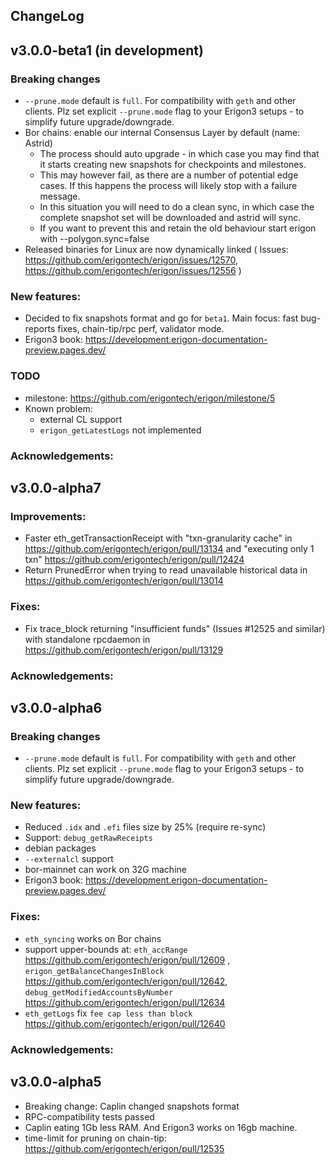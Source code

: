 ChangeLog
---------

## v3.0.0-beta1 (in development)

### Breaking changes

- `--prune.mode` default is `full`. For compatibility with `geth` and other clients. Plz set explicit
  `--prune.mode` flag to your Erigon3 setups - to simplify future upgrade/downgrade.
- Bor chains: enable our internal Consensus Layer by default (name: Astrid)
    - The process should auto upgrade - in which case you may find that it starts creating new snapshots for checkpoints and milestones.
    - This may however fail, as there are a number of potential edge cases.  If this happens the process will likely stop with a failure message.
    - In this situation you will need to do a clean sync, in which case the complete snapshot set will be downloaded and astrid will sync.
    - If you want to prevent this and retain the old behaviour start erigon with --polygon.sync=false
- Released binaries for Linux are now dynamically linked (
  Issues: https://github.com/erigontech/erigon/issues/12570, https://github.com/erigontech/erigon/issues/12556 )

### New features:

- Decided to fix snapshots format and go for `beta1`. Main focus: fast bug-reports fixes, chain-tip/rpc perf, validator
  mode.
- Erigon3 book: https://development.erigon-documentation-preview.pages.dev/

### TODO

- milestone: https://github.com/erigontech/erigon/milestone/5
- Known problem:
    - external CL support
    - `erigon_getLatestLogs` not implemented

### Acknowledgements:

## v3.0.0-alpha7

### Improvements:

- Faster eth_getTransactionReceipt with "txn-granularity cache" in https://github.com/erigontech/erigon/pull/13134 and "executing only 1 txn"  https://github.com/erigontech/erigon/pull/12424
- Return PrunedError when trying to read unavailable historical data in https://github.com/erigontech/erigon/pull/13014

### Fixes:

- Fix trace_block returning "insufficient funds" (Issues #12525 and similar) with standalone rpcdaemon in https://github.com/erigontech/erigon/pull/13129


### Acknowledgements:

## v3.0.0-alpha6

### Breaking changes

- `--prune.mode` default is `full`. For compatibility with `geth` and other clients. Plz set explicit
  `--prune.mode` flag to your Erigon3 setups - to simplify future upgrade/downgrade.

### New features:

- Reduced `.idx` and `.efi` files size by 25% (require re-sync)
- Support: `debug_getRawReceipts`
- debian packages
- `--externalcl` support
- bor-mainnet can work on 32G machine
- Erigon3 book: https://development.erigon-documentation-preview.pages.dev/

### Fixes:

- `eth_syncing` works on Bor chains
- support upper-bounds at: `eth_accRange` https://github.com/erigontech/erigon/pull/12609 ,
  `erigon_getBalanceChangesInBlock` https://github.com/erigontech/erigon/pull/12642,
  `debug_getModifiedAccountsByNumber` https://github.com/erigontech/erigon/pull/12634
- `eth_getLogs` fix `fee cap less than block` https://github.com/erigontech/erigon/pull/12640

### Acknowledgements:

## v3.0.0-alpha5

- Breaking change: Caplin changed snapshots format
- RPC-compatibility tests passed
- Caplin eating 1Gb less RAM. And Erigon3 works on 16gb machine.
- time-limit for pruning on chain-tip: https://github.com/erigontech/erigon/pull/12535
